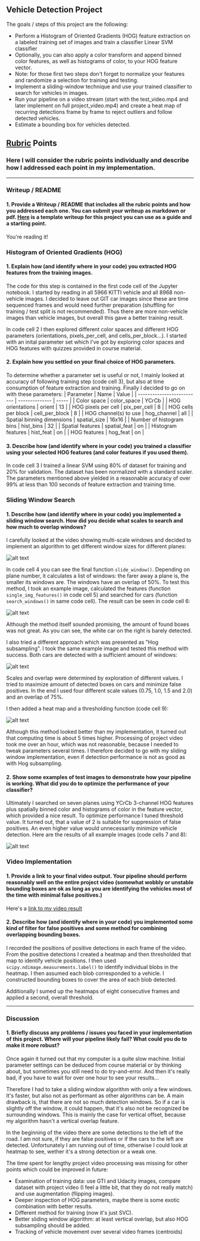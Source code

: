 ## **Vehicle Detection Project**

The goals / steps of this project are the following:

* Perform a Histogram of Oriented Gradients (HOG) feature extraction on a labeled training set of images and train a classifier Linear SVM classifier
* Optionally, you can also apply a color transform and append binned color features, as well as histograms of color, to your HOG feature vector. 
* Note: for those first two steps don't forget to normalize your features and randomize a selection for training and testing.
* Implement a sliding-window technique and use your trained classifier to search for vehicles in images.
* Run your pipeline on a video stream (start with the test_video.mp4 and later implement on full project_video.mp4) and create a heat map of recurring detections frame by frame to reject outliers and follow detected vehicles.
* Estimate a bounding box for vehicles detected.

[//]: # "Image References"
[image1]: ./output_images/Multi_scale.png
[image2]:  ./output_images/Detection_windows.png
[image3]:  ./output_images/Hog_subsampling.png
[image4]:  ./output_images/Heat_map.png
[image5]:  ./output_images/Examples.png
[image6]:  ./output_images/xxx.png
[image7]:  ./output_images/xxx.png

## [Rubric](https://review.udacity.com/#!/rubrics/513/view) Points
### Here I will consider the rubric points individually and describe how I addressed each point in my implementation.  

---
### Writeup / README

#### 1. Provide a Writeup / README that includes all the rubric points and how you addressed each one.  You can submit your writeup as markdown or pdf.  [Here](https://github.com/udacity/CarND-Vehicle-Detection/blob/master/writeup_template.md) is a template writeup for this project you can use as a guide and a starting point.  

You're reading it!

### Histogram of Oriented Gradients (HOG)

#### 1. Explain how (and identify where in your code) you extracted HOG features from the training images.

The code for this step is contained in the first code cell of the Jupyter notebook. I started by reading in all 5966 KITTI vehicle and all 8968 non-vehicle images. I decided to leave out GIT car images since these are time sequenced frames and would need further preparation (shuffling for training / test split is not recommended). Thus there are more non-vehicle images than vehicle images, but overall this gave a better training result.

In code cell 2 I then explored different color spaces and different HOG parameters (orientations, pixels_per_cell, and cells_per_block...). I started with an inital parameter set which I've got by exploring color spaces and HOG features with quizzes provided in course material.

#### 2. Explain how you settled on your final choice of HOG parameters.

To determine whether a parameter set is useful or not, I mainly looked at accuracy of following training step (code cell 3), but also at time consumption of feature extraction and training. Finally I decided to go on with these parameters:
| Parameter                  | Name           | Value |
| -------------------------- | -------------- | ----- |
| Color space                | color_space    | YCrCb |
| HOG orientations           | orient         | 13    |
| HOG pixels per cell        | pix_per_cell   | 8     |
| HOG cells per block        | cell_per_block | 8     |
| HOG channel(s) to use      | hog_channel    | all   |
| Spatial binning dimensions | spatial_size   | 16x16 |
| Number of histogram bins   | hist_bins      | 32    |
| Spatial features           | spatial_feat   | on    |
| Histogram features         | hist_feat      | on    |
| HOG features               | hog_feat       | on    |

#### 3. Describe how (and identify where in your code) you trained a classifier using your selected HOG features (and color features if you used them).

In code cell 3 I trained a linear SVM using 80% of dataset for training and 20% for validation. The dataset has been normalized with a standard scaler. The parameters mentioned above yielded in a reasonable accuracy of over 99% at less than 100 seconds of feature extraction and training time.

### Sliding Window Search

#### 1. Describe how (and identify where in your code) you implemented a sliding window search.  How did you decide what scales to search and how much to overlap windows?

I carefully looked at the video showing multi-scale windows and decided to implement an algorithm to get different window sizes for different planes:

![alt text][image1]

In code cell 4 you can see the final function `slide_window()`. Depending on plane number, it calculates a list of windows: the farer away a plane is, the smaller its windows are. The windows have an overlap of 50%. To test this method, I took an example image, calculated the features (function `single_img_features()` in code cell 5) and searched for cars (function `search_windows()` in same code cell). The result can be seen in code cell 6:

![alt text][image2]

Although the method itself sounded promising, the amount of found boxes was not great. As you can see, the white car on the right is barely detected.

I also tried a different approach which was presented as "Hog subsampling". I took the same example image and tested this method with success. Both cars are detected with a sufficient amount of windows:

![alt text][image3]

Scales and overlap were determined by exploration of different values. I tried to maximize amount of detected boxes on cars and minimize false positives. In the end I used four different scale values (0.75, 1.0, 1.5 and 2.0) and an overlap of 75%.

I then added a heat map and a thresholding function (code cell 9):

![alt text][image4]

Although this method looked better than my implementation, it turned out that computing time is about 5 times higher. Processing of project video took me over an hour, which was not reasonable, because I needed to tweak parameters several times. I therefore decided to go with my sliding window implementation, even if detection performance is not as good as with Hog subsampling.

#### 2. Show some examples of test images to demonstrate how your pipeline is working.  What did you do to optimize the performance of your classifier?

Ultimately I searched on seven planes using YCrCb 3-channel HOG features plus spatially binned color and histograms of color in the feature vector, which provided a nice result. To optimize performance I tuned threshold value. It turned out, that a value of 2 is suitable for suppression of false positives. An even higher value would unnecessarily minimize vehicle detection. Here are the results of all example images (code cells 7 and 8):

![alt text][image5]



### Video Implementation

#### 1. Provide a link to your final video output.  Your pipeline should perform reasonably well on the entire project video (somewhat wobbly or unstable bounding boxes are ok as long as you are identifying the vehicles most of the time with minimal false positives.)
Here's a [link to my video result](./project_video_final.mp4)


#### 2. Describe how (and identify where in your code) you implemented some kind of filter for false positives and some method for combining overlapping bounding boxes.

I recorded the positions of positive detections in each frame of the video.  From the positive detections I created a heatmap and then thresholded that map to identify vehicle positions.  I then used `scipy.ndimage.measurements.label()` to identify individual blobs in the heatmap.  I then assumed each blob corresponded to a vehicle.  I constructed bounding boxes to cover the area of each blob detected.  

Additionally I sumed up the heatmaps of eight consecutive frames and applied a second, overall threshold.

---

### Discussion

#### 1. Briefly discuss any problems / issues you faced in your implementation of this project.  Where will your pipeline likely fail?  What could you do to make it more robust?

Once again it turned out that my computer is a quite slow machine. Initial parameter settings can be deduced from course material or by thinking about, but sometimes you still need to do try-and-error. And then it's really bad, if you have to wait for over one hour to see your results...

Therefore I had to take a sliding window algorithm with only a few windows. It's faster, but also not as performant as other algorithms can be. A main drawback is, that there are not so much detection windows. So if a car is slightly off the window, it could happen, that it's also not be recognized be surrounding windows. This is mainly the case for vertical offset, because my algorithm hasn't a vertical overlap feature.

In the beginning of the video there are some detections to the left of the road. I am not sure, if they are false positives or if the cars to the left are detected. Unfortunately I am running out of time, otherwise I could look at heatmap to see, wether it's a strong detection or a weak one.

The time spent for lengthy project video processing was missing for other points which could be improved in future:

* Examination of training data: use GTI and Udacity images, compare dataset with project video (I feel a little bit, that they do not really match) and use augmentation (flipping images).
* Deeper inspection of HOG parameters, maybe there is some exotic combination with better results.
* Different method for training (now it's just SVC).
* Better sliding window algorithm: at least vertical overlap, but also HOG subsampling should be added.
* Tracking of vehicle movement over several video frames (centroids)